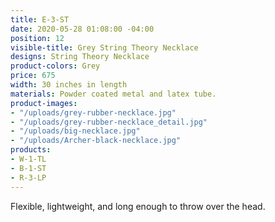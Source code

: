 ```yaml
---
title: E-3-ST
date: 2020-05-28 01:08:00 -04:00
position: 12
visible-title: Grey String Theory Necklace
designs: String Theory Necklace
product-colors: Grey
price: 675
width: 30 inches in length
materials: Powder coated metal and latex tube.
product-images:
- "/uploads/grey-rubber-necklace.jpg"
- "/uploads/grey-rubber-necklace_detail.jpg"
- "/uploads/big-necklace.jpg"
- "/uploads/Archer-black-necklace.jpg"
products:
- W-1-TL
- B-1-ST
- R-3-LP
---
```


Flexible, lightweight, and long enough to throw over the head.